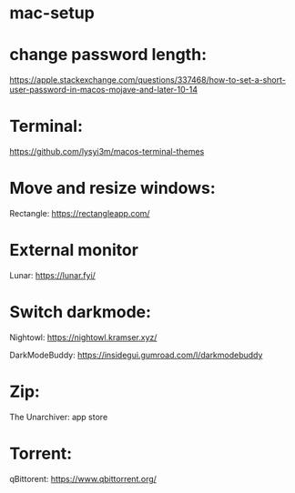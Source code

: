 # mac-setup

# change password length:
https://apple.stackexchange.com/questions/337468/how-to-set-a-short-user-password-in-macos-mojave-and-later-10-14

# Terminal:
https://github.com/lysyi3m/macos-terminal-themes

# Move and resize windows: 
Rectangle: https://rectangleapp.com/

# External monitor
Lunar: https://lunar.fyi/

# Switch darkmode: 
Nightowl: https://nightowl.kramser.xyz/

DarkModeBuddy: https://insidegui.gumroad.com/l/darkmodebuddy

# Zip: 
The Unarchiver: app store

# Torrent:
qBittorent: https://www.qbittorrent.org/
